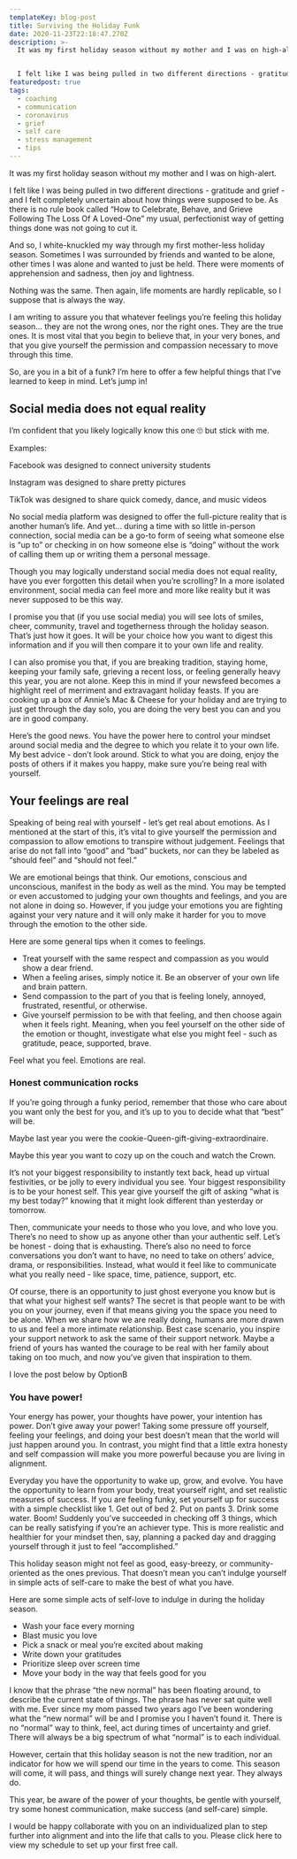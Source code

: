 ```yaml
---
templateKey: blog-post
title: Surviving the Holiday Funk
date: 2020-11-23T22:18:47.270Z
description: >-
  It was my first holiday season without my mother and I was on high-alert.


  I felt like I was being pulled in two different directions - gratitude and grief - and I felt completely uncertain about how things were supposed to be. As there is no rule book called “How to Celebrate, Behave, and Grieve Following The Loss Of A Loved-One” my usual, perfectionist way of getting things done was not going to cut it.
featuredpost: true
tags:
  - coaching
  - communication
  - coronavirus
  - grief
  - self care
  - stress management
  - tips
---
```

It was my first holiday season without my mother and I was on high-alert.

I felt like I was being pulled in two different directions - gratitude and grief - and I felt completely uncertain about how things were supposed to be. As there is no rule book called “How to Celebrate, Behave, and Grieve Following The Loss Of A Loved-One” my usual, perfectionist way of getting things done was not going to cut it.

And so, I white-knuckled my way through my first mother-less holiday season. Sometimes I was surrounded by friends and wanted to be alone, other times I was alone and wanted to just be held. There were moments of apprehension and sadness, then joy and lightness.

Nothing was the same. Then again, life moments are hardly replicable, so I suppose that is always the way.

I am writing to assure you that whatever feelings you’re feeling this holiday season… they are not the wrong ones, nor the right ones. They are the true ones. It is most vital that you begin to believe that, in your very bones, and that you give yourself the permission and compassion necessary to move through this time.

So, are you in a bit of a funk? I’m here to offer a few helpful things that I've learned to keep in mind. Let’s jump in!

## Social media does not equal reality

I’m confident that you likely logically know this one 🙄 but stick with me.

Examples:

Facebook was designed to connect university students

Instagram was designed to share pretty pictures

TikTok was designed to share quick comedy, dance, and music videos

No social media platform was designed to offer the full-picture reality that is another human’s life. And yet… during a time with so little in-person connection, social media can be a go-to form of seeing what someone else is “up to” or checking in on how someone else is “doing” without the work of calling them up or writing them a personal message.

Though you may logically understand social media does not equal reality, have you ever forgotten this detail when you’re scrolling? In a more isolated environment, social media can feel more and more like reality but it was never supposed to be this way.

I promise you that (if you use social media) you will see lots of smiles, cheer, community, travel and togetherness through the holiday season. That’s just how it goes. It will be your choice how you want to digest this information and if you will then compare it to your own life and reality.

I can also promise you that, if you are breaking tradition, staying home, keeping your family safe, grieving a recent loss, or feeling generally heavy this year, you are not alone. Keep this in mind if your newsfeed becomes a highlight reel of merriment and extravagant holiday feasts. If you are cooking up a box of Annie’s Mac & Cheese for your holiday and are trying to just get through the day solo, you are doing the very best you can and you are in good company.

Here’s the good news. You have the power here to control your mindset around social media and the degree to which you relate it to your own life. My best advice - don’t look around. Stick to what you are doing, enjoy the posts of others if it makes you happy, make sure you’re being real with yourself.

## Your feelings are real

Speaking of being real with yourself - let’s get real about emotions. As I mentioned at the start of this, it’s vital to give yourself the permission and compassion to allow emotions to transpire without judgement. Feelings that arise do not fall into “good” and “bad” buckets, nor can they be labeled as “should feel” and “should not feel.”

We are emotional beings that think. Our emotions, conscious and unconscious, manifest in the body as well as the mind. You may be tempted or even accustomed to judging your own thoughts and feelings, and you are not alone in doing so. However, if you judge your emotions you are fighting against your very nature and it will only make it harder for you to move through the emotion to the other side.

Here are some general tips when it comes to feelings.

* Treat yourself with the same respect and compassion as you would show a dear friend.
* When a feeling arises, simply notice it. Be an observer of your own life and brain pattern.
* Send compassion to the part of you that is feeling lonely, annoyed, frustrated, resentful, or otherwise.
* Give yourself permission to be with that feeling, and then choose again when it feels right. Meaning, when you feel yourself on the other side of the emotion or thought, investigate what else you might feel - such as gratitude, peace, supported, brave.

Feel what you feel. Emotions are real.

### Honest communication rocks

If you’re going through a funky period, remember that those who care about you want only the best for you, and it’s up to you to decide what that “best” will be.

Maybe last year you were the cookie-Queen-gift-giving-extraordinaire.

Maybe this year you want to cozy up on the couch and watch the Crown.

It’s not your biggest responsibility to instantly text back, head up virtual festivities, or be jolly to every individual you see. Your biggest responsibility is to be your honest self. This year give yourself the gift of asking “what is my best today?” knowing that it might look different than yesterday or tomorrow.

Then, communicate your needs to those who you love, and who love you. There’s no need to show up as anyone other than your authentic self. Let’s be honest - doing that is exhausting. There’s also no need to force conversations you don’t want to have, no need to take on others’ advice, drama, or responsibilities. Instead, what would it feel like to communicate what you really need - like space, time, patience, support, etc.

Of course, there is an opportunity to just ghost everyone you know but is that what your highest self wants? The secret is that people want to be with you on your journey, even if that means giving you the space you need to be alone. When we share how we are really doing, humans are more drawn to us and feel a more intimate relationship. Best case scenario, you inspire your support network to ask the same of their support network. Maybe a friend of yours has wanted the courage to be real with her family about taking on too much, and now you’ve given that inspiration to them.

I love the post below by OptionB



### You have power!

Your energy has power, your thoughts have power, your intention has power. Don’t give away your power! Taking some pressure off yourself, feeling your feelings, and doing your best doesn’t mean that the world will just happen around you. In contrast, you might find that a little extra honesty and self compassion will make you more powerful because you are living in alignment.

Everyday you have the opportunity to wake up, grow, and evolve. You have the opportunity to learn from your body, treat yourself right, and set realistic measures of success. If you are feeling funky, set yourself up for success with a simple checklist like 1. Get out of bed 2. Put on pants 3. Drink some water. Boom! Suddenly you’ve succeeded in checking off 3 things, which can be really satisfying if you’re an achiever type. This is more realistic and healthier for your mindset then, say, planning a packed day and dragging yourself through it just to feel “accomplished.”

This holiday season might not feel as good, easy-breezy, or community-oriented as the ones previous. That doesn’t mean you can’t indulge yourself in simple acts of self-care to make the best of what you have.

Here are some simple acts of self-love to indulge in during the holiday season.

* Wash your face every morning
* Blast music you love
* Pick a snack or meal you’re excited about making
* Write down your gratitudes
* Prioritize sleep over screen time
* Move your body in the way that feels good for you

I know that the phrase “the new normal” has been floating around, to describe the current state of things. The phrase has never sat quite well with me. Ever since my mom passed two years ago I’ve been wondering what the “new normal” will be and I promise you I haven’t found it. There is no “normal” way to think, feel, act during times of uncertainty and grief. There will always be a big spectrum of what “normal” is to each individual.

However, certain that this holiday season is not the new tradition, nor an indicator for how we will spend our time in the years to come. This season will come, it will pass, and things will surely change next year. They always do.

This year, be aware of the power of your thoughts, be gentle with yourself, try some honest communication, make success (and self-care) simple.

I would be happy collaborate with you on an individualized plan to step further into alignment and into the life that calls to you. Please click here to view my schedule to set up your first free call.